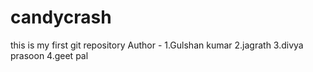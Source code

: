 # candycrash
this is my first git repository
Author - 1.Gulshan kumar 
         2.jagrath
         3.divya prasoon 
         4.geet pal
         
